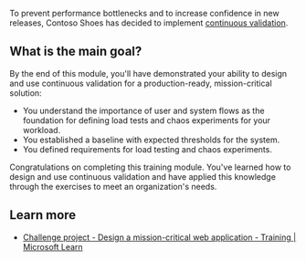 To prevent performance bottlenecks and to increase confidence in new releases, Contoso Shoes has decided to implement [continuous validation](/azure/architecture/guide/testing/mission-critical-deployment-testing).

## What is the main goal?

By the end of this module, you'll have demonstrated your ability to design and use continuous validation for a production-ready, mission-critical solution:

- You understand the importance of user and system flows as the foundation for defining load tests and chaos experiments for your workload.
- You established a baseline with expected thresholds for the system.  
- You defined requirements for load testing and chaos experiments.

Congratulations on completing this training module. You've learned how to design and use continuous validation and have applied this knowledge through the exercises to meet an organization's needs.

## Learn more

- [Challenge project - Design a mission-critical web application - Training | Microsoft Learn](/training/modules/azure-mission-critical/)